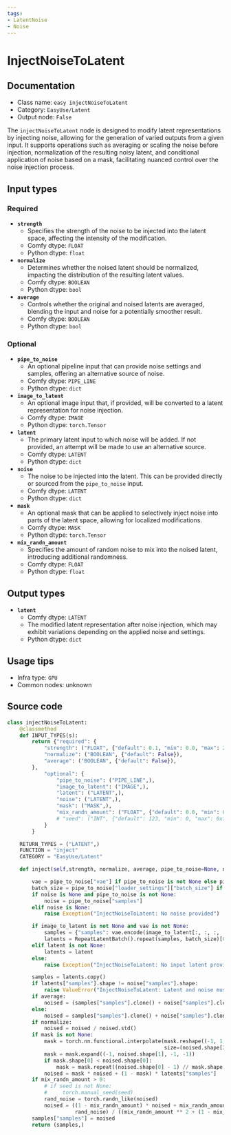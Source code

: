 ```yaml
---
tags:
- LatentNoise
- Noise
---
```


# InjectNoiseToLatent
## Documentation
- Class name: `easy injectNoiseToLatent`
- Category: `EasyUse/Latent`
- Output node: `False`

The `injectNoiseToLatent` node is designed to modify latent representations by injecting noise, allowing for the generation of varied outputs from a given input. It supports operations such as averaging or scaling the noise before injection, normalization of the resulting noisy latent, and conditional application of noise based on a mask, facilitating nuanced control over the noise injection process.
## Input types
### Required
- **`strength`**
    - Specifies the strength of the noise to be injected into the latent space, affecting the intensity of the modification.
    - Comfy dtype: `FLOAT`
    - Python dtype: `float`
- **`normalize`**
    - Determines whether the noised latent should be normalized, impacting the distribution of the resulting latent values.
    - Comfy dtype: `BOOLEAN`
    - Python dtype: `bool`
- **`average`**
    - Controls whether the original and noised latents are averaged, blending the input and noise for a potentially smoother result.
    - Comfy dtype: `BOOLEAN`
    - Python dtype: `bool`
### Optional
- **`pipe_to_noise`**
    - An optional pipeline input that can provide noise settings and samples, offering an alternative source of noise.
    - Comfy dtype: `PIPE_LINE`
    - Python dtype: `dict`
- **`image_to_latent`**
    - An optional image input that, if provided, will be converted to a latent representation for noise injection.
    - Comfy dtype: `IMAGE`
    - Python dtype: `torch.Tensor`
- **`latent`**
    - The primary latent input to which noise will be added. If not provided, an attempt will be made to use an alternative source.
    - Comfy dtype: `LATENT`
    - Python dtype: `dict`
- **`noise`**
    - The noise to be injected into the latent. This can be provided directly or sourced from the `pipe_to_noise` input.
    - Comfy dtype: `LATENT`
    - Python dtype: `dict`
- **`mask`**
    - An optional mask that can be applied to selectively inject noise into parts of the latent space, allowing for localized modifications.
    - Comfy dtype: `MASK`
    - Python dtype: `torch.Tensor`
- **`mix_randn_amount`**
    - Specifies the amount of random noise to mix into the noised latent, introducing additional randomness.
    - Comfy dtype: `FLOAT`
    - Python dtype: `float`
## Output types
- **`latent`**
    - Comfy dtype: `LATENT`
    - The modified latent representation after noise injection, which may exhibit variations depending on the applied noise and settings.
    - Python dtype: `dict`
## Usage tips
- Infra type: `GPU`
- Common nodes: unknown


## Source code
```python
class injectNoiseToLatent:
    @classmethod
    def INPUT_TYPES(s):
        return {"required": {
            "strength": ("FLOAT", {"default": 0.1, "min": 0.0, "max": 200.0, "step": 0.0001}),
            "normalize": ("BOOLEAN", {"default": False}),
            "average": ("BOOLEAN", {"default": False}),
        },
            "optional": {
                "pipe_to_noise": ("PIPE_LINE",),
                "image_to_latent": ("IMAGE",),
                "latent": ("LATENT",),
                "noise": ("LATENT",),
                "mask": ("MASK",),
                "mix_randn_amount": ("FLOAT", {"default": 0.0, "min": 0.0, "max": 1000.0, "step": 0.001}),
                # "seed": ("INT", {"default": 123, "min": 0, "max": 0xffffffffffffffff, "step": 1}),
            }
        }

    RETURN_TYPES = ("LATENT",)
    FUNCTION = "inject"
    CATEGORY = "EasyUse/Latent"

    def inject(self,strength, normalize, average, pipe_to_noise=None, noise=None, image_to_latent=None, latent=None, mix_randn_amount=0, mask=None):

        vae = pipe_to_noise["vae"] if pipe_to_noise is not None else pipe_to_noise["vae"]
        batch_size = pipe_to_noise["loader_settings"]["batch_size"] if pipe_to_noise is not None and "batch_size" in pipe_to_noise["loader_settings"] else 1
        if noise is None and pipe_to_noise is not None:
            noise = pipe_to_noise["samples"]
        elif noise is None:
            raise Exception("InjectNoiseToLatent: No noise provided")

        if image_to_latent is not None and vae is not None:
            samples = {"samples": vae.encode(image_to_latent[:, :, :, :3])}
            latents = RepeatLatentBatch().repeat(samples, batch_size)[0]
        elif latent is not None:
            latents = latent
        else:
            raise Exception("InjectNoiseToLatent: No input latent provided")

        samples = latents.copy()
        if latents["samples"].shape != noise["samples"].shape:
            raise ValueError("InjectNoiseToLatent: Latent and noise must have the same shape")
        if average:
            noised = (samples["samples"].clone() + noise["samples"].clone()) / 2
        else:
            noised = samples["samples"].clone() + noise["samples"].clone() * strength
        if normalize:
            noised = noised / noised.std()
        if mask is not None:
            mask = torch.nn.functional.interpolate(mask.reshape((-1, 1, mask.shape[-2], mask.shape[-1])),
                                                   size=(noised.shape[2], noised.shape[3]), mode="bilinear")
            mask = mask.expand((-1, noised.shape[1], -1, -1))
            if mask.shape[0] < noised.shape[0]:
                mask = mask.repeat((noised.shape[0] - 1) // mask.shape[0] + 1, 1, 1, 1)[:noised.shape[0]]
            noised = mask * noised + (1 - mask) * latents["samples"]
        if mix_randn_amount > 0:
            # if seed is not None:
            #     torch.manual_seed(seed)
            rand_noise = torch.randn_like(noised)
            noised = ((1 - mix_randn_amount) * noised + mix_randn_amount *
                      rand_noise) / ((mix_randn_amount ** 2 + (1 - mix_randn_amount) ** 2) ** 0.5)
        samples["samples"] = noised
        return (samples,)

```
